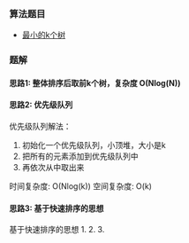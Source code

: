 ### 算法题目

- [最小的k个树](https://leetcode-cn.com/problems/zui-xiao-de-kge-shu-lcof/)

### 题解

#### 思路1: 整体排序后取前k个树，复杂度 O(Nlog(N))


#### 思路2: 优先级队列
 
 优先级队列解法：
 1. 初始化一个优先级队列，小顶堆，大小是k
 2. 把所有的元素添加到优先级队列中
 3. 再依次从中取出来
 
 时间复杂度: O(Nlog(k))
 空间复杂度: O(k)
 
#### 思路3: 基于快速排序的思想

基于快速排序的思想
1. 
2. 
3.  
